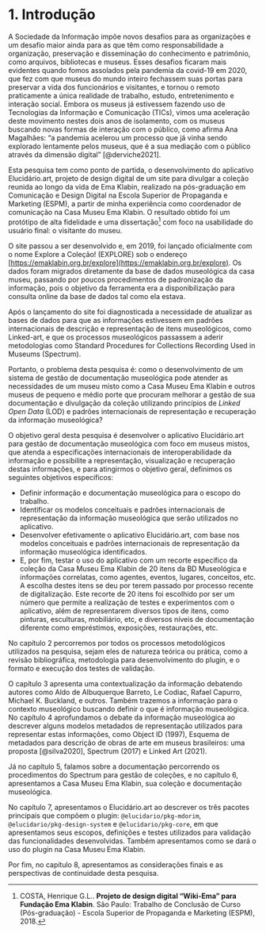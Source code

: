# 1. Introdução

A Sociedade da Informação impõe novos desafios para as organizações e um desafio maior ainda para as que têm como responsabilidade a organização, preservação e disseminação do conhecimento e patrimônio, como arquivos, bibliotecas e museus. Esses desafios ficaram mais evidentes quando fomos assolados pela pandemia da covid-19 em 2020, que fez com que museus do mundo inteiro fechassem suas portas para preservar a vida dos funcionários e visitantes, e tornou o remoto praticamente a única realidade de trabalho, estudo, entretenimento e interação social. Embora os museus já estivessem fazendo uso de Tecnologias da Informação e Comunicação (TICs), vimos uma aceleração deste movimento nestes dois anos de isolamento, com os museus buscando novas formas de interação com o público, como afirma Ana Magalhães: “a pandemia acelerou um processo que já vinha sendo explorado lentamente pelos museus, que é a sua mediação com o público através da dimensão digital” [@derviche2021].

Esta pesquisa tem como ponto de partida, o desenvolvimento do aplicativo Elucidário.art, projeto de design digital de um site para divulgar a coleção reunida ao longo da vida de Ema Klabin, realizado na pós-graduação em Comunicação e Design Digital na Escola Superior de Propaganda e Marketing (ESPM), a partir de minha experiência como coordenador de comunicação na Casa Museu Ema Klabin. O resultado obtido foi um protótipo de alta fidelidade e uma dissertação[^1] com foco na usabilidade do usuário final: o visitante do museu.

O site passou a ser desenvolvido e, em 2019, foi lançado oficialmente com o nome Explore a Coleção! (EXPLORE) sob o endereço [https://emaklabin.org.br/explore](https://emaklabin.org.br/explore). Os dados foram migrados diretamente da base de dados museológica da casa museu, passando por poucos procedimentos de padronização da informação, pois o objetivo da ferramenta era a disponibilização para consulta online da base de dados tal como ela estava.

Após o lançamento do site foi diagnosticada a necessidade de atualizar as bases de dados para que as informações estivessem em padrões internacionais de descrição e representação de itens museológicos, como Linked-art, e que os processos museológicos passassem a aderir metodologias como Standard Procedures for Collections Recording Used in Museums (Spectrum).

Portanto, o problema desta pesquisa é: como o desenvolvimento de um sistema de gestão de documentação museológica pode atender as necessidades de um museu misto como a Casa Museu Ema Klabin e outros museus de pequeno e médio porte que procuram melhorar a gestão de sua documentação e divulgação da coleção utilizando princípios de *Linked Open Data* (LOD) e padrões internacionais de representação e recuperação da informação museológica?

O objetivo geral desta pesquisa é desenvolver o aplicativo Elucidário.art para gestão de documentação museológica com foco em museus mistos, que atenda a especificações internacionais de interoperabilidade da informação e possibilite a representação, visualização e recuperação destas informações, e para atingirmos o objetivo geral, definimos os seguintes objetivos específicos:

- Definir informação e documentação museológica para o escopo do trabalho.
- Identificar os modelos conceituais e padrões internacionais de representação da informação museológica que serão utilizados no aplicativo.
- Desenvolver efetivamente o aplicativo Elucidário.art, com base nos modelos conceituais e padrões internacionais de representação da informação museológica identificados.
- E, por fim, testar o uso do aplicativo com um recorte específico da coleção da Casa Museu Ema Klabin de 20 itens da BD Museológica e informações correlatas, como agentes, eventos, lugares, conceitos, etc. A escolha destes itens se deu por terem passado por processo recente de digitalização. Este recorte de 20 itens foi escolhido por ser um número que permite a realização de testes e experimentos com o aplicativo, além de representarem diversos tipos de itens, como pinturas, esculturas, mobiliário, etc, e diversos níveis de documentação diferente como empréstimos, exposições, restaurações, etc.

No capítulo 2 percorremos por todos os processos metodológicos utilizados na pesquisa, sejam eles de natureza teórica ou prática, como a revisão bibliográfica, metodologia para desenvolvimento do plugin, e o formato e execução dos testes de validação.

O capítulo 3 apresenta uma contextualização da informação debatendo autores como Aldo de Albuquerque Barreto, Le Codiac, Rafael Capurro, Michael K. Buckland, e outros. Também trazemos a informação para o contexto museológico buscando definir o que é informação museológica. No capítulo 4 aprofundamos o debate da informação museológica ao descrever alguns modelos metadados de representação utilizados para representar estas informações, como Object ID (1997), Esquema de metadados para descrição de obras de arte em museus brasileiros: uma proposta [@silva2020], Spectrum (2017) e Linked Art (2021).

Já no capítulo 5, falamos sobre a documentação percorrendo os procedimentos do Spectrum para gestão de coleções, e no capítulo 6, apresentamos a Casa Museu Ema Klabin, sua coleção e documentação museológica.

No capítulo 7, apresentamos o Elucidário.art ao descrever os três pacotes principais que compõem o plugin: `@elucidario/pkg-mdorim`, `@elucidario/pkg-design-system` e `@elucidario/pkg-core`, em que apresentamos seus escopos, definições e testes utilizados para validação das funcionalidades desenvolvidas. Também apresentamos como se dará o uso do plugin na Casa Museu Ema Klabin.

Por fim, no capítulo 8, apresentamos as considerações finais e as perspectivas de continuidade desta pesquisa.

[^1]: COSTA, Henrique G.L.. **Projeto de design digital “Wiki-Ema” para Fundação Ema Klabin**. São Paulo: Trabalho de Conclusão de Curso (Pós-graduação) - Escola Superior de Propaganda e Marketing (ESPM), 2018.

